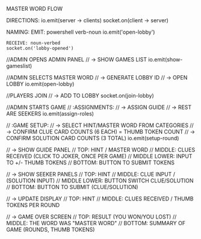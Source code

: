 MASTER WORD FLOW

DIRECTIONS:
	io.emit(server -> clients)
	socket.on(client -> server)

NAMING:
	EMIT: powershell verb-noun
	io.emit('open-lobby')

	RECEIVE: noun-verbed
	socket.on('lobby-opened')


//ADMIN OPENS ADMIN PANEL
//	-> SHOW GAMES LIST
io.emit(show-gameslist)

//ADMIN SELECTS MASTER WORD
//	-> GENERATE LOBBY ID
//	-> OPEN LOBBY
io.emit(open-lobby)

//PLAYERS JOIN
//	-> ADD TO LOBBY
socket.on(join-lobby)

//ADMIN STARTS GAME
//	:ASSIGNMENTS:
//	-> ASSIGN GUIDE
//	-> REST ARE SEEKERS
io.emit(assign-roles)

//	:GAME SETUP:
//	-> SELECT HINT/MASTER WORD FROM CATEGORIES
//	-> CONFIRM CLUE CARD COUNTS (6 EACH) = THUMB TOKEN COUNT
//	-> CONFIRM SOLUTION CARD COUNTS (3 TOTAL)
io.emit(setup-round)

//	-> SHOW GUIDE PANEL
// TOP: HINT / MASTER WORD
// MIDDLE: CLUES RECEIVED (CLICK TO JOKER, ONCE PER GAME)
// MIDDLE LOWER: INPUT TO +/- THUMB TOKENS
// BOTTOM: BUTTON TO SUBMIT TOKENS

//	-> SHOW SEEKER PANELS
// TOP: HINT
// MIDDLE: CLUE INPUT / (SOLUTION INPUT)
// MIDDLE LOWER: BUTTON SWITCH CLUE/SOLUTION
// BOTTOM: BUTTON TO SUBMIT (CLUE/SOLUTION)

//	-> UPDATE DISPLAY
// TOP: HINT
// MIDDLE: CLUES RECEIVED / THUMB TOKENS PER ROUND

//	-> GAME OVER SCREEN
// TOP: RESULT (YOU WON/YOU LOST)
// MIDDLE: THE WORD WAS "MASTER WORD"
// BOTTOM: SUMMARY OF GAME (ROUNDS, THUMB TOKENS)
